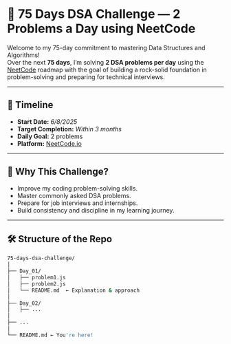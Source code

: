 # 🚀 75 Days DSA Challenge — 2 Problems a Day using NeetCode

Welcome to my 75-day commitment to mastering Data Structures and Algorithms!  
Over the next **75 days**, I’m solving **2 DSA problems per day** using the [NeetCode](https://neetcode.io/) roadmap with the goal of building a rock-solid foundation in problem-solving and preparing for technical interviews.

---

## 📅 Timeline

- **Start Date:** *6/8/2025*  
- **Target Completion:** *Within 3 months*  
- **Daily Goal:** 2 problems  
- **Platform:** [NeetCode.io](https://neetcode.io/)

---

## 🧠 Why This Challenge?

- Improve my coding problem-solving skills.
- Master commonly asked DSA problems.
- Prepare for job interviews and internships.
- Build consistency and discipline in my learning journey.

---

## 🛠️ Structure of the Repo

```bash
75-days-dsa-challenge/
│
├── Day_01/
│   ├── problem1.js
│   ├── problem2.js
│   └── README.md  ← Explanation & approach
│
├── Day_02/
│   ├── ...
│
├── ...
│
└── README.md ← You're here!

